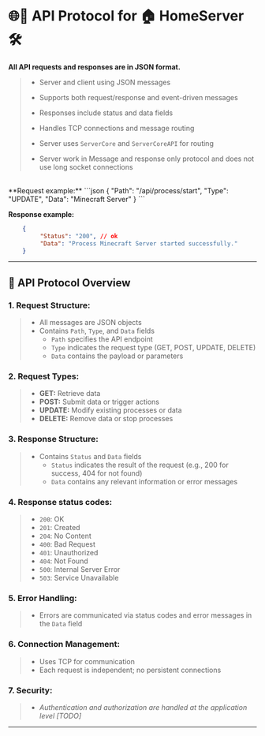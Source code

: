 <p align="center">
  <h1>🌐📡 API Protocol for 🏠 HomeServer 🛠️</h1>
</p>

**All API requests and responses are in JSON format.**

>   - Server and client using JSON messages
>
 >  - Supports both request/response and event-driven messages
>
 >  - Responses include status and data fields
>
 >  - Handles TCP connections and message routing
>
 >  - Server uses `ServerCore` and `ServerCoreAPI` for routing
>
 >  - Server work in Message and response only protocol and does not use long socket connections
 >  
<br>
**Request example:**
```json
{
    "Path": "/api/process/start",
    "Type": "UPDATE",
    "Data": "Minecraft Server"
}
```

**Response example:**
```json
    {
         "Status": "200", // ok
         "Data": "Process Minecraft Server started successfully."
    }
```
--------------------------

## 📜 API Protocol Overview
### 1. **Request Structure:**  
>   - All messages are JSON objects  
>   - Contains `Path`, `Type`, and `Data` fields  
>       - `Path` specifies the API endpoint  
>       - `Type` indicates the request type (GET, POST, UPDATE, DELETE)  
>       - `Data` contains the payload or parameters

### 2. **Request Types:**  
>    - **GET:** Retrieve data
>    - **POST:** Submit data or trigger actions
>    - **UPDATE:** Modify existing processes or data
>    - **DELETE:** Remove data or stop processes

### 3. **Response Structure:**
>    - Contains `Status` and `Data` fields  
>         - `Status` indicates the result of the request (e.g., 200 for success, 404 for not found)  
>         - `Data` contains any relevant information or error messages

### 4. **Response status codes:**
>    - `200`: OK  
>    - `201`: Created
>    - `204`: No Content
>    - `400`: Bad Request
>    - `401`: Unauthorized
>    - `404`: Not Found  
>    - `500`: Internal Server Error
>    - `503`: Service Unavailable

### 5. **Error Handling:**
>    - Errors are communicated via status codes and error messages in the `Data` field

### 6. **Connection Management:**
>    - Uses TCP for communication
>    - Each request is independent; no persistent connections

### 7. **Security:**
>    - *Authentication and authorization are handled at the application level [TODO]*

--------------------------